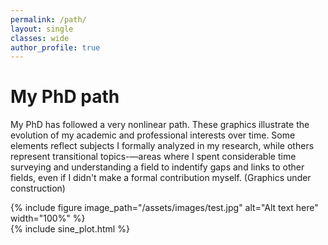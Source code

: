 ```yaml
---
permalink: /path/
layout: single
classes: wide
author_profile: true 
---
```

# My PhD path
My PhD has followed a very nonlinear path. These graphics illustrate the evolution of my academic and professional interests over time. Some elements reflect subjects I formally analyzed in my research, while others represent transitional topics-—areas where I spent considerable time surveying and understanding a field to indentify gaps and links to other fields, even if I didn't make a formal contribution myself. (Graphics under construction)

{% include figure image_path="/assets/images/test.jpg" alt="Alt text here" width="100%" %}  
{% include sine_plot.html %}

